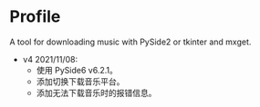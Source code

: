 # Profile

A tool for downloading music with PySide2 or tkinter and mxget.

- v4 2021/11/08:
    - 使用 PySide6 v6.2.1。
    - 添加切换下载音乐平台。
    - 添加无法下载音乐时的报错信息。
